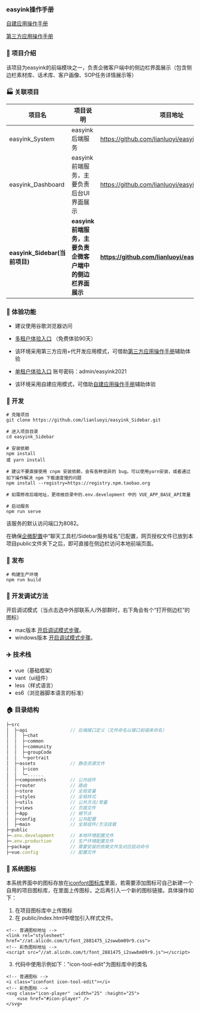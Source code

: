 ### easyink操作手册

[自建应用操作手册](https://www.yuque.com/docs/share/9217b462-a4c2-4d4a-97cb-48eebf800784?#hsf4v)

[第三方应用操作手册](https://www.yuque.com/docs/share/591b5dff-f705-413e-b167-e8ef72d519bf?#O35E2)

### :rocket: 项目介绍
该项目为easyink的前端模块之一，负责企微客户端中的侧边栏界面展示（包含侧边栏素材库、话术库、客户画像、SOP任务详情展示等）

### :factory: 关联项目

| 项目名                          | 项目说明                                                    | 项目地址                                               |
| ------------------------------- | ----------------------------------------------------------- | ------------------------------------------------------ |
| easyink_System                | easyink后端服务                                           | https://github.com/lianluoyi/easyink_System.git      |
| easyink_Dashboard             | easyink前端服务，主要负责后台UI界面展示                   | https://github.com/lianluoyi/easyink_Dashboard.git   |
| **easyink_Sidebar(当前项目)** | **easyink前端服务，主要负责企微客户端中的侧边栏界面展示** | **https://github.com/lianluoyi/easyink_Sidebar.git** |



### :star2: 体验功能

- 建议使用谷歌浏览器访问

- [多租户体验入口](http://www.easyink.net) （免费体验90天）

- 该环境采用第三方应用+代开发应用模式，可借助[第三方应用操作手册](https://www.yuque.com/docs/share/591b5dff-f705-413e-b167-e8ef72d519bf?#O35E2)辅助体验

- [单租户体验入口](http://119.91.63.136:8091)  账号密码：admin/easyink2021

- 该环境采用自建应用模式，可借助[自建应用操作手册](https://www.yuque.com/docs/share/9217b462-a4c2-4d4a-97cb-48eebf800784?#hsf4v)辅助体验

### :checkered_flag: 开发

```
# 克隆项目
git clone https://github.com/lianluoyi/easyink_Sidebar.git

# 进入项目目录
cd easyink_Sidebar

# 安装依赖
npm install
或 yarn install

# 建议不要直接使用 cnpm 安装依赖，会有各种诡异的 bug。可以使用yarn安装，或者通过如下操作解决 npm 下载速度慢的问题
npm install --registry=https://registry.npm.taobao.org

# 如需修改后端地址，更改根目录中的.env.development 中的 VUE_APP_BASE_API常量

# 启动服务
npm run serve
```

该服务的默认访问端口为8082。

在确保[企微配置](http://localhost/#/system/sysSetting/enterpriseWechat)中“聊天工具栏/Sidebar服务域名”已配置，网页授权文件已放到本项目public文件夹下之后，即可直接在侧边栏访问本地前端页面。


### :checkered_flag: 发布
```
# 构建生产环境
npm run build
```

### :round_pushpin: 开发调试方法
开启调试模式（当点击选中外部联系人/外部群时，右下角会有个“打开侧边栏”的图标）

 - mac版本
   [开启调试模式步骤](https://developer.work.weixin.qq.com/document/path/90315#%E4%BC%81%E4%B8%9A%E5%BE%AE%E4%BF%A1mac%E7%89%88%E6%9C%AC%E8%B0%83%E8%AF%95)。
 - windows版本
   [开启调试模式步骤](https://developer.work.weixin.qq.com/document/path/90315#%E4%BC%81%E4%B8%9A%E5%BE%AE%E4%BF%A1windows%E7%89%88%E6%9C%AC%E8%B0%83%E8%AF%95)。



### :airplane: 技术栈
* vue（基础框架）
* vant（ui组件）
* less（样式语言）
* es6（浏览器脚本语言的标准）

### :house: 目录结构

```javascript
├─src
│  ├─api                // 后端接口定义（文件命名以接口前缀来命名）
│  │  ├─chat
│  │  ├─common
│  │  ├─community
│  │  ├─groupCode
│  │  └─portrait
│  ├─assets             // 静态资源文件
│  │  ├─icon
│  │  └─......
│  ├─components         // 公共组件
│  ├─router             // 路由
│  ├─store              // 全局变量
│  ├─styles             // 全局样式
│  ├─utils              // 公共方法/常量
│  ├─views              // 页面文件
│  ├─App                // 根节点
│  ├─config             // 公共配置
│  ├─main               // 全局组件/方法挂载
├─public
├─.env.development      // 本地环境配置文件
├─.env.production       // 生产环境配置文件
├─package               // 需要安装的依赖文件及对应启动命令
├─vue.config            // 配置文件
```

### :art: 系统图标

本系统界面中的图标存放在[iconfont图标库](https://www.iconfont.cn)里面，若需要添加图标可自己新建一个自用的项目图标库，在里面上传图标，之后再引入一个新的图标链接。具体操作如下：

1. 在项目图标库中上传图标
2. 在 public/index.html中增加引入样式文件。

```
<!-- 普通图标地址 -->
<link rel="stylesheet" href="//at.alicdn.com/t/font_2881475_i2swwbm09r9.css">
<!-- 彩色图标地址 -->
<script src="//at.alicdn.com/t/font_2881475_i2swwbm09r9.js"></script>
```

3. 代码中使用示例如下："icon-tool-edit"为图标库中的类名

```
<!-- 普通图标 -->
<i class="iconfont icon-tool-edit"></i>
<!-- 彩色图标 -->
<svg class="icon-player" :width="25" :height="25">
    <use href="#icon-player" />
</svg>
```

